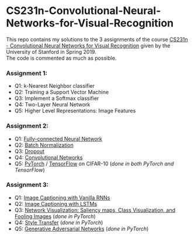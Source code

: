 # CS231n-Convolutional-Neural-Networks-for-Visual-Recognition
This repo contains my solutions to the 3 assignments of the course [CS231n - Convolutional Neural Networks for Visual Recognition](http://cs231n.stanford.edu/2019/index.html) given by the University of Stanford in Spring 2019. <br />
The code is commented as much as possible. 

### Assignment 1: ###
* Q1: k-Nearest Neighbor classifier
* Q2: Training a Support Vector Machine
* Q3: Implement a Softmax classifier
* Q4: Two-Layer Neural Network
* Q5: Higher Level Representations: Image Features


### Assignment 2: ###
* Q1: [Fully-connected Neural Network](assignment2/FullyConnectedNets.ipynb)
* Q2: [Batch Normalization](assignment2/BatchNormalization.ipynb)
* Q3: [Dropout](assignment2/Dropout.ipynb)
* Q4: [Convolutional Networks](assignment2/ConvolutionalNetworks.ipynb)
* Q5: [PyTorch](assignment2/PyTorch.ipynb) / [TensorFlow](assignment2/TensorFlow.ipynb) on CIFAR-10 (*done in both PyTorch and TensorFlow*)


### Assignment 3: ###
* Q1: [Image Captioning with Vanilla RNNs](assignment3/RNN_Captioning.ipynb)
* Q2: [Image Captioning with LSTMs](assignment3/LSTM_Captioning.ipynb)
* Q3: [Network Visualization: Saliency maps, Class Visualization, and Fooling Images](assignment3/NetworkVisualization-PyTorch.ipynb) (*done in PyTorch*)
* Q4: [Style Transfer](assignment3/StyleTransfer-PyTorch.ipynb) (*done in PyTorch*)
* Q5: [Generative Adversarial Networks](assignment3/Generative_Adversarial_Networks_PyTorch.ipynb)  (*done in PyTorch*)

